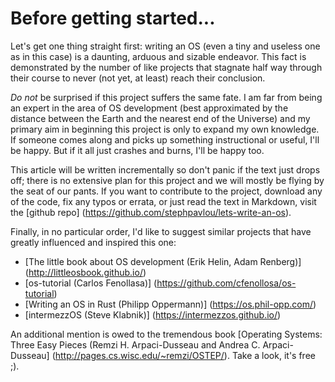# Before getting started...
Let's get one thing straight first: writing an OS (even a tiny and useless one as in this case)
is a daunting, arduous and sizable endeavor. This fact is demonstrated by the number of like
projects that stagnate half way through their course to never (not yet, at least) reach their
conclusion.


*Do not* be surprised if this project suffers the same fate. I am far from being an expert in
the area of OS development (best approximated by the distance between the Earth and the nearest
end of the Universe) and my primary aim in beginning this project is only to expand my own
knowledge. If someone comes along and picks up something instructional or useful, I'll be happy.
But if it all just crashes and burns, I'll be happy too.


This article will be written incrementally so don't panic if the text just drops off; there is
no extensive plan for this project and we will mostly be flying by the seat of our pants. If
you want to contribute to the project, download any of the code, fix any typos or errata, or
just read the text in Markdown, visit the [github repo] (https://github.com/stephpavlou/lets-write-an-os).


Finally, in no particular order, I'd like to suggest similar projects that have greatly influenced
and inspired this one:

- [The little book about OS development (Erik Helin, Adam Renberg)] (http://littleosbook.github.io/)
- [os-tutorial (Carlos Fenollasa)] (https://github.com/cfenollosa/os-tutorial)
- [Writing an OS in Rust (Philipp Oppermann)] (https://os.phil-opp.com/)
- [intermezzOS (Steve Klabnik)] (https://intermezzos.github.io/)

An additional mention is owed to the tremendous book 
[Operating Systems: Three Easy Pieces (Remzi H. Arpaci-Dusseau and Andrea C. Arpaci-Dusseau] (http://pages.cs.wisc.edu/~remzi/OSTEP/). Take a look, it's free ;).
